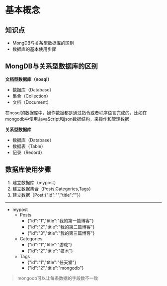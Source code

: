 基本概念
========

## 知识点
- MongDB与关系型数据库的区别
- 数据库的基本使用步骤


## MongDB与关系型数据库的区别
**文档型数据库（nosql）**
- 数据库（Database）
- 集合（Collection）
- 文档（Document）

在nosql的数据库中，操作数据都是通过指令或者程序语言完成的，比如在mongodb中使用JavaScript和json数据结构，来操作和管理数据

**关系型数据库**
- 数据库（Database）
- 数据表（Table）
- 记录（Record）

## 数据库使用步骤
1. 建立数据库（mypost）
2. 建立数据集合（Posts,Categories,Tags）
3. 建立数据（Post:{"id":"","title":""}）

---
- mypost
    - Posts
        - {"id":"1","title":"我的第一篇博客"}
        - {"id":"2","title":"我的第二篇博客"}
        - {"id":"3","title":"我的第三篇博客"}
    - Categories
        - {"id":"1","title":"游戏"}
        - {"id":"2","title":"技术"}
    - Tags
        - {"id":"1","title":"任天堂"}
        - {"id":"2","title":"mongodb"}


> mongodb可以让每条数据的字段数不一致